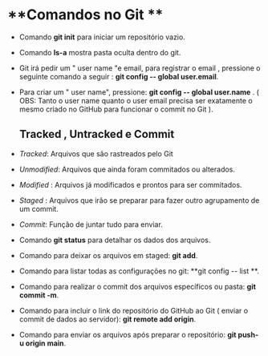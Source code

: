 # 			 	   	**Comandos no Git **



- Comando **git init** para iniciar um repositório vazio.

- Comando **ls-a** mostra pasta oculta dentro do git.

- Git irá pedir um " user name "e email, para registrar o email , pressione o seguinte comando a seguir : **git config -- global user.email**.

- Para criar um " user name", pressione: **git config -- global user.name** . ( OBS: Tanto o user name quanto o user email precisa ser exatamente o mesmo criado no GitHub para funcionar o commit no Git ).

  

  ## 						Tracked , Untracked e Commit

- *Tracked*: Arquivos que são rastreados pelo Git

- *Unmodified*: Arquivos que ainda foram commitados ou alterados.

- *Modified* : Arquivos já modificados e prontos para ser commitados.

- *Staged* : Arquivos que irão se preparar para fazer outro agrupamento de um commit.

- *Commit*: Função de juntar tudo para enviar.

- Comando **git status** para detalhar os dados dos arquivos.

- Comando para deixar os arquivos em staged: **git add**.

- Comando para listar  todas as configurações no git: **git config -- list **.

- Comando para realizar o commit dos arquivos específicos ou pasta: **git commit -m**.

- Comando para incluir o link do repositório do GitHub ao Git ( enviar o commit de dados ao servidor): **git remote add origin**.

- Comando para enviar os arquivos após preparar o repositório: **git push- u origin main**.

  







